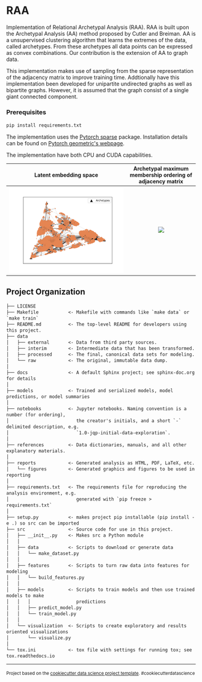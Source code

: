 RAA
==============================

Implementation of Relational Archetypal Analysis (RAA).
RAA is built upon the Archetypal Analysis (AA) method proposed by Cutler and Breiman. AA is a unsupervised clustering algorithm that learns the extremes of the data, called archetypes. From these archetypes all data points can be expressed as convex combinations. Our contribution is the extension of AA to graph data. 

This implementation makes use of sampling from the sparse representation of the adjacency matrix to improve training time. Addtionally have this implementation been developed for unipartite undirected graphs as well as bipartite graphs. However, it is assumed that the graph consist of a single giant connected component.  

### Prerequisites

  ```sh
  pip install requirements.txt
  ```

  The implementation uses the [Pytorch sparse](https://github.com/rusty1s/pytorch_sparse) package. Installation details can be found on [Pytorch geometric's webpage](https://pytorch-geometric.readthedocs.io/en/latest/notes/installation.html).

  The implementation have both CPU and CUDA capabilities. 


Latent embedding space             |  Archetypal maximum membership ordering of adjacency matrix
:-------------------------:|:-------------------------:
![](/reports/figures/show_embedding_facebook_k3.png)  |  ![](/reports/figures/ordered_adjacency_facebook_k3.png)



Project Organization
------------

    ├── LICENSE
    ├── Makefile           <- Makefile with commands like `make data` or `make train`
    ├── README.md          <- The top-level README for developers using this project.
    ├── data
    │   ├── external       <- Data from third party sources.
    │   ├── interim        <- Intermediate data that has been transformed.
    │   ├── processed      <- The final, canonical data sets for modeling.
    │   └── raw            <- The original, immutable data dump.
    │
    ├── docs               <- A default Sphinx project; see sphinx-doc.org for details
    │
    ├── models             <- Trained and serialized models, model predictions, or model summaries
    │
    ├── notebooks          <- Jupyter notebooks. Naming convention is a number (for ordering),
    │                         the creator's initials, and a short `-` delimited description, e.g.
    │                         `1.0-jqp-initial-data-exploration`.
    │
    ├── references         <- Data dictionaries, manuals, and all other explanatory materials.
    │
    ├── reports            <- Generated analysis as HTML, PDF, LaTeX, etc.
    │   └── figures        <- Generated graphics and figures to be used in reporting
    │
    ├── requirements.txt   <- The requirements file for reproducing the analysis environment, e.g.
    │                         generated with `pip freeze > requirements.txt`
    │
    ├── setup.py           <- makes project pip installable (pip install -e .) so src can be imported
    ├── src                <- Source code for use in this project.
    │   ├── __init__.py    <- Makes src a Python module
    │   │
    │   ├── data           <- Scripts to download or generate data
    │   │   └── make_dataset.py
    │   │
    │   ├── features       <- Scripts to turn raw data into features for modeling
    │   │   └── build_features.py
    │   │
    │   ├── models         <- Scripts to train models and then use trained models to make
    │   │   │                 predictions
    │   │   ├── predict_model.py
    │   │   └── train_model.py
    │   │
    │   └── visualization  <- Scripts to create exploratory and results oriented visualizations
    │       └── visualize.py
    │
    └── tox.ini            <- tox file with settings for running tox; see tox.readthedocs.io


--------

<p><small>Project based on the <a target="_blank" href="https://drivendata.github.io/cookiecutter-data-science/">cookiecutter data science project template</a>. #cookiecutterdatascience</small></p>
